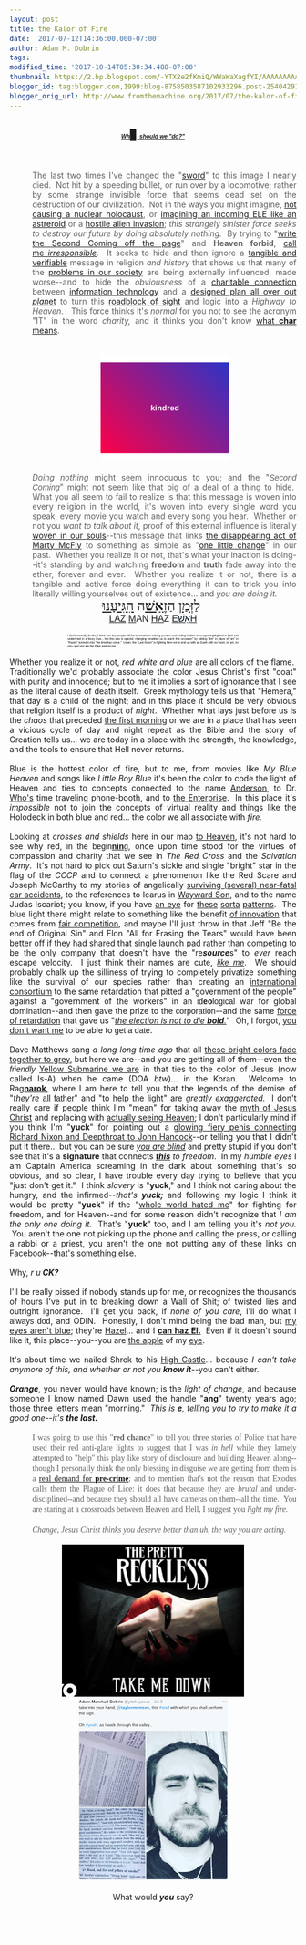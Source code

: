 ```yaml
---
layout: post
title: the Kalor of Fire
date: '2017-07-12T14:36:00.000-07:00'
author: Adam M. Dobrin
tags: 
modified_time: '2017-10-14T05:30:34.488-07:00'
thumbnail: https://2.bp.blogspot.com/-YTX2e2fKmiQ/WWaWaXagfYI/AAAAAAAAAV0/7ZxGuSgdoXgNXH0aDMpieaJ_0ltfQ3t5ACK4BGAYYCw/s72-c/image-700427.png
blogger_id: tag:blogger.com,1999:blog-8758503587102933296.post-254042914085016206
blogger_orig_url: http://www.fromthemachine.org/2017/07/the-kalor-of-fire.html
---
```


<div dir="ltr"><div class="gmail_quote"><div dir="ltr"><div class="gmail_quote"><div dir="ltr"><div class="gmail_quote"><div dir="ltr"><div class="gmail_quote"><div dir="ltr"><span style="font-family: times new roman, serif;"></span><br /><div style="text-align: center;"><span style="font-family: times new roman, serif; font-size: large;"><a href="http://who.reallyhim.com/" style="font-family: verdana, arial, helvetica, sans-serif;"><em style="font-family: verdana, arial, helvetica, sans-serif;"><strong><span style="font-family: &quot;comic sans ms&quot; , sans-serif; font-size: x-small;">Wh</span></strong></em><span style="font-family: &quot;times new roman&quot; , serif;">▊</span><em style="font-family: verdana, arial, helvetica, sans-serif;"><strong><span style="font-family: &quot;comic sans ms&quot; , sans-serif; font-size: x-small;">&nbsp;should we "do?"</span></strong></em></a></span><br /><br /></div><br /><blockquote style="border: none; margin: 0px 0px 0px 40px; padding: 0px;"><br /><div style="text-align: justify;">The last two times I've changed the "<a href="http://whoiscoming.reallyhim.com/x/c?c=1186905&amp;l=ddf6c0bd-e1d5-4e82-b11c-ef32cce2cfe4&amp;r=133c0df4-fcfb-479e-a324-27db9f1b2834" target="_blank">sword</a>" to this image I nearly died.&nbsp; Not hit by a speeding bullet, or run over by a locomotive; rather by some strange invisible force that seems dead set on the destruction of our civilization.&nbsp; Not in the ways you might imagine, <a href="http://whoiscoming.reallyhim.com/x/c?c=1186905&amp;l=2ecfbe96-b12a-42ca-8e27-87a49577240c&amp;r=133c0df4-fcfb-479e-a324-27db9f1b2834" target="_blank">not causing a nuclear holocaust</a>, or <a href="http://whoiscoming.reallyhim.com/x/c?c=1186905&amp;l=79293429-fd56-4de0-9543-750e57b834a5&amp;r=133c0df4-fcfb-479e-a324-27db9f1b2834" target="_blank">imagining an incoming ELE like an astreroid</a>&nbsp;or a <a href="http://whoiscoming.reallyhim.com/x/c?c=1186905&amp;l=fd1ee034-af95-405f-8812-fc63839f62a7&amp;r=133c0df4-fcfb-479e-a324-27db9f1b2834" target="_blank">hostile alien invasion</a>; <i>this strangely sinister force seeks to destroy our future by doing absolutely nothing.</i>&nbsp; By trying to "<a href="http://whoiscoming.reallyhim.com/x/c?c=1186905&amp;l=84aa8053-46e3-4255-9e75-16ed3762a494&amp;r=133c0df4-fcfb-479e-a324-27db9f1b2834" target="_blank">write the Second Coming off the page</a>" and <b>Heaven forbid</b>, <a href="http://whoiscoming.reallyhim.com/x/c?c=1186905&amp;l=71adf7ab-0284-42f8-ab53-7da9caa33e74&amp;r=133c0df4-fcfb-479e-a324-27db9f1b2834" target="_blank">call me&nbsp;</a><i><a href="http://whoiscoming.reallyhim.com/x/c?c=1186905&amp;l=71adf7ab-0284-42f8-ab53-7da9caa33e74&amp;r=133c0df4-fcfb-479e-a324-27db9f1b2834" target="_blank">irresponsible</a>.</i>&nbsp; It seeks to hide and then ignore a <a href="http://whoiscoming.reallyhim.com/x/c?c=1186905&amp;l=b765037a-1f56-4d99-9005-974b851ef45d&amp;r=133c0df4-fcfb-479e-a324-27db9f1b2834" target="_blank">tangible and verifiable</a> message in religion <i>and history</i> that shows us that many of the <a href="http://whoiscoming.reallyhim.com/x/c?c=1186905&amp;l=519b735f-c150-4626-944d-69ba2cadce22&amp;r=133c0df4-fcfb-479e-a324-27db9f1b2834" target="_blank">problems in our society</a>&nbsp;are being externally influenced, made worse--and to hide the <i>obviousness</i>&nbsp;of a <a href="http://whoiscoming.reallyhim.com/x/c?c=1186905&amp;l=8321f52d-2608-460a-ae81-f1d40e6c91a7&amp;r=133c0df4-fcfb-479e-a324-27db9f1b2834" target="_blank">charitable connection</a> between <a href="http://whoiscoming.reallyhim.com/x/c?c=1186905&amp;l=11443bfd-d0f5-4b9e-a988-6f46fb64a395&amp;r=133c0df4-fcfb-479e-a324-27db9f1b2834" target="_blank">information technology</a> and a <a href="http://whoiscoming.reallyhim.com/x/c?c=1186905&amp;l=206438d4-6e9d-4ef6-95c1-409d38c57b13&amp;r=133c0df4-fcfb-479e-a324-27db9f1b2834" target="_blank">designed plan all over out <i>plan</i>et</a> to turn this <a href="http://whoiscoming.reallyhim.com/x/c?c=1186905&amp;l=56e3ee7e-33b2-41a4-a780-10698f0b6acd&amp;r=133c0df4-fcfb-479e-a324-27db9f1b2834" target="_blank">roadblock of sight</a> and logic into a <i>Highway to Heaven</i>. &nbsp; This force thinks it's <i>normal</i>&nbsp;for you not to see the acronym "IT" in the word <i>charity, </i>and it thinks you don't know <a href="http://whoiscoming.reallyhim.com/x/c?c=1186905&amp;l=9b22b232-874f-4b2e-a5eb-659ab7a728f6&amp;r=133c0df4-fcfb-479e-a324-27db9f1b2834" target="_blank">what <b>char</b> means</a>.</div><span style="font-family: times new roman, serif;"><br /></span><br /><div style="text-align: center;"><span style="font-family: times new roman, serif;"><a href="http://whoiscoming.reallyhim.com/x/c?c=1186905&amp;l=4999327d-5061-4947-a368-c7043c0f6420&amp;r=133c0df4-fcfb-479e-a324-27db9f1b2834" target="_blank"><img alt="" src="reqs/m.lamc.la/swordred.gif" height="185" style="margin-right: 0px; text-align: center;" width="225" /></a></span></div><br /><div style="text-align: justify;"><i>Doing nothing</i>&nbsp;might seem innocuous to you; and the "<i><span style="font-family: comic sans ms, sans-serif;">Second</span> <span style="font-family: arial black, sans-serif;">Coming</span></i>" might not seem like that big of a deal of a thing to hide.&nbsp; What you all seem to fail to realize is that this message is woven into every religion in the world, it's woven into every single word you speak, every movie you watch and every song you hear.&nbsp; Whether or not you <i>want to talk about it</i>, proof of this external influence is literally <a href="http://whoiscoming.reallyhim.com/x/c?c=1186905&amp;l=6a6ed55a-b9d4-46ae-b2af-e507d8f96920&amp;r=133c0df4-fcfb-479e-a324-27db9f1b2834" target="_blank">woven in our souls</a>--this message that links <a href="http://whoiscoming.reallyhim.com/x/c?c=1186905&amp;l=0b8ed02a-1cb4-4077-a86c-796455686a1f&amp;r=133c0df4-fcfb-479e-a324-27db9f1b2834" target="_blank">the disappearing act of Marty McFly</a> to something as simple as "<a href="http://whoiscoming.reallyhim.com/x/c?c=1186905&amp;l=fc1eb8b8-609a-4893-8830-9cd9067c4a73&amp;r=133c0df4-fcfb-479e-a324-27db9f1b2834" target="_blank">one little change</a>" in our past.&nbsp; Whether you realize it or not, that's what your inaction is doing--it's standing by and watching <b>freedom </b>and <b>truth</b>&nbsp;fade away into the ether, forever and ever.&nbsp; Whether you realize it or not, there is a tangible and active force doing everything it can to trick you into literally willing yourselves out of existence... and <i>you are doing it.</i></div></blockquote><div style="text-align: center;"><span style="font-family: times new roman, serif; font-size: x-large;">&nbsp;לַזְּ<a href="http://whoiscoming.reallyhim.com/x/c?c=1186905&amp;l=c20e4961-8ae2-4e02-8301-0d7ff7cf6b7f&amp;r=133c0df4-fcfb-479e-a324-27db9f1b2834" target="_blank">מַן</a> הַזֶ<span style="background-color: rgb(253 , 254 , 255); color: rgb(0 , 19 , 32);"><a href="http://whoiscoming.reallyhim.com/x/c?c=1186905&amp;l=2f68d1eb-be49-4061-9418-8a9458b36d72&amp;r=133c0df4-fcfb-479e-a324-27db9f1b2834" target="_blank"><b>אֵשׁ</b></a></span>ה&nbsp;</span><span style="font-family: &quot;times new roman&quot; , serif; font-size: x-large;"><a href="http://whoiscoming.reallyhim.com/x/c?c=1186905&amp;l=fc1eb8b8-609a-4893-8830-9cd9067c4a73&amp;r=133c0df4-fcfb-479e-a324-27db9f1b2834" target="_blank">הִגִּיעָנוּ</a></span><span style="font-family: times new roman, serif; font-size: x-large;">&nbsp;</span><span style="font-family: &quot;times new roman&quot; , serif; font-size: x-large;">&nbsp;</span></div><div style="text-align: center;"><span style="font-family: arial black, sans-serif; font-size: medium;"><a href="http://whoiscoming.reallyhim.com/x/c?c=1186905&amp;l=bd54f672-fa52-4ffc-8652-2734a5f6c8d1&amp;r=133c0df4-fcfb-479e-a324-27db9f1b2834" target="_blank">LAZ</a>&nbsp;<a href="http://whoiscoming.reallyhim.com/x/c?c=1186905&amp;l=4999327d-5061-4947-a368-c7043c0f6420&amp;r=133c0df4-fcfb-479e-a324-27db9f1b2834" target="_blank">M</a>AN <a href="http://whoiscoming.reallyhim.com/x/c?c=1186905&amp;l=dd9611ed-c3d7-4458-a978-ea700ee5c2cc&amp;r=133c0df4-fcfb-479e-a324-27db9f1b2834" target="_blank">HA</a>Z <a href="http://whoiscoming.reallyhim.com/x/c?c=1186905&amp;l=1dd3bb09-885b-47c8-89e9-339619117c7c&amp;r=133c0df4-fcfb-479e-a324-27db9f1b2834" target="_blank">E<span style="background-color: rgb(253 , 254 , 255); color: rgb(0 , 19 , 32);">אֵשׁ</span>H</a></span></div><div style="text-align: center;"><br /></div><div style="text-align: center;"><center style="color: black; font-family: Verdana,Arial,Helvetica,sans-serif; font-size: 11px;"><div style="font-size: 5px; text-align: justify; width: 300px;">I don't normally do this, I think one day people will be interested in solving puzzles and finding hidden messages highlighted in bold and underlined in a fancy blue... but this one is special: changing "enabled us to reach this occasion" by adding "fire" in place of "art" in "Hazeh" turned it into "the time has come." &nbsp;Listen, the "Last Adam" is fighting here not to end up with an Earth with no heart, no art,&nbsp;<em>no you</em>--and&nbsp;<em>you</em>&nbsp;are the thing against me.</div></center></div><br /><div style="text-align: justify;">Whether you realize it or not, <i>red white and blue</i>&nbsp;are all colors of the flame.&nbsp; Traditionally we'd probably associate the color Jesus Christ's first "coat" with purity and innocence; but to me it implies a sort of ignorance that I see as the literal cause of death itself.&nbsp; Greek mythology tells us that "Hemera," that day is a child of the night; and in this place it should be very obvious that religion itself is a product of <i>night</i>.&nbsp; Whether what lays just before us is the <i>chaos</i>&nbsp;that preceded <a href="http://whoiscoming.reallyhim.com/x/c?c=1186905&amp;l=5eeffa66-b385-4607-98cb-baeebe396faf&amp;r=133c0df4-fcfb-479e-a324-27db9f1b2834" target="_blank">the first morning</a>&nbsp;or we are in a place that has seen a vicious cycle of day and night repeat as the Bible and the story of Creation tells us... we are today in a place with the strength, the knowledge, and the tools to ensure that Hell never returns. &nbsp;</div><div><div style="text-align: justify;"><br /></div></div><div><div style="text-align: justify;">Blue is the hottest color of fire, but to me, from movies like <i>My Blue Heaven</i>&nbsp;and songs like <i>Little Boy Blue</i>&nbsp;it's been the color to code the light of Heaven and ties to concepts connected to the name <a href="http://whoiscoming.reallyhim.com/x/c?c=1186905&amp;l=506d4e81-16d6-4a2b-9172-aa0eba02dca6&amp;r=133c0df4-fcfb-479e-a324-27db9f1b2834" target="_blank">Anderson</a>, to Dr. <a href="http://whoiscoming.reallyhim.com/x/c?c=1186905&amp;l=d0146b03-34fe-4660-bc07-0412ac8b9322&amp;r=133c0df4-fcfb-479e-a324-27db9f1b2834" target="_blank">Who's</a>&nbsp;time traveling phone-booth, and to <a href="http://whoiscoming.reallyhim.com/x/c?c=1186905&amp;l=8321f52d-2608-460a-ae81-f1d40e6c91a7&amp;r=133c0df4-fcfb-479e-a324-27db9f1b2834" target="_blank">the Enterprise</a>.&nbsp; In this place it's <i>impossible</i>&nbsp;not to join the concepts of virtual reality and things like the Holodeck in both blue and red... the color we all associate with <i>fire.</i></div></div><div><div style="text-align: justify;"><br /></div></div><div><div style="text-align: justify;">Looking at <i>crosses and shields</i> here in our map <a href="http://whoiscoming.reallyhim.com/x/c?c=1186905&amp;l=506d4e81-16d6-4a2b-9172-aa0eba02dca6&amp;r=133c0df4-fcfb-479e-a324-27db9f1b2834" target="_blank">to Heaven</a>, it's not hard to see why red, <span style="font-family: comic sans ms, sans-serif;">in the begin<b><u>nin</u></b>g</span>, once upon time stood for the virtues of compassion and charity that we see in <i>The Red Cross</i>&nbsp;and the <i>Salvation Army</i>.&nbsp; It's not hard to pick out Saturn's sickle and single "bright" star in the flag of the <i>CCCP</i> and to connect a phenomenon like the Red Scare and Joseph McCarthy to my stories of angelically <a href="http://whoiscoming.reallyhim.com/x/c?c=1186905&amp;l=2348ec25-cce5-4332-80a5-cff142a0113a&amp;r=133c0df4-fcfb-479e-a324-27db9f1b2834" target="_blank">surviving (several) near-fatal car accidents</a>, to the references to Icarus in <a href="http://whoiscoming.reallyhim.com/x/c?c=1186905&amp;l=9929267e-4fa8-4db2-b88b-75280652d2d1&amp;r=133c0df4-fcfb-479e-a324-27db9f1b2834" target="_blank">Wayward Son</a>, and to the name Judas Iscariot; you know, if you have <a href="http://whoiscoming.reallyhim.com/x/c?c=1186905&amp;l=317ae3f5-15c0-4b9b-a96e-22bbb3cbd251&amp;r=133c0df4-fcfb-479e-a324-27db9f1b2834" target="_blank">an eye</a> for <a href="http://whoiscoming.reallyhim.com/x/c?c=1186905&amp;l=597af868-ed5f-459c-81ac-667aa0478916&amp;r=133c0df4-fcfb-479e-a324-27db9f1b2834" target="_blank">these</a> <a href="http://whoiscoming.reallyhim.com/x/c?c=1186905&amp;l=f43443fd-4e18-483d-b023-8bda0f665ed9&amp;r=133c0df4-fcfb-479e-a324-27db9f1b2834" target="_blank">sorta</a> <a href="http://whoiscoming.reallyhim.com/x/c?c=1186905&amp;l=540e6a27-d42a-44fd-9e07-16e6240b636e&amp;r=133c0df4-fcfb-479e-a324-27db9f1b2834" target="_blank">patterns</a>.&nbsp; The blue light there might relate to something like the benefit <a href="http://whoiscoming.reallyhim.com/x/c?c=1186905&amp;l=c43760fa-f06a-4dae-8384-482ed1f38c4c&amp;r=133c0df4-fcfb-479e-a324-27db9f1b2834" target="_blank">of innovation</a> that comes from <a href="http://whoiscoming.reallyhim.com/x/c?c=1186905&amp;l=1ab31a34-268b-49ac-b048-7a38b3127a04&amp;r=133c0df4-fcfb-479e-a324-27db9f1b2834" target="_blank">fair competition</a>, and maybe I'll just throw in that Jeff "Be the end of Original Sin" and Elon "All for Erasing the Tears" would have been better off if they had shared that single launch pad rather than competing to be the only company that doesn't have the "re<i><b>source</b></i>s" to <i>ever</i>&nbsp;reach escape velocity.&nbsp; I just think their names are cute, <i><a href="http://whoiscoming.reallyhim.com/x/c?c=1186905&amp;l=2758f277-6ce8-4fd1-a972-1282d8c82c7d&amp;r=133c0df4-fcfb-479e-a324-27db9f1b2834" target="_blank"><span style="font-family: comic sans ms, sans-serif;">like me</span></a></i>.&nbsp; We should probably chalk up the silliness of trying to completely privatize something like the survival of our species rather than creating an <a href="http://whoiscoming.reallyhim.com/x/c?c=1186905&amp;l=6e862227-3027-485d-a1ed-af5997d3c72d&amp;r=133c0df4-fcfb-479e-a324-27db9f1b2834" target="_blank">international consortium</a>&nbsp;to the same retardation that pitted a "government of the people" against a "government of the workers" in an <span style="font-family: comic sans ms, sans-serif;">id<b>eo</b>logical</span> war for global domination--and then gave the prize to the <span style="font-family: comic sans ms, sans-serif;">corporation</span>--and the same <a href="http://whoiscoming.reallyhim.com/x/c?c=1186905&amp;l=4cbc3379-7a7f-425f-b4da-3d398a617ed2&amp;r=133c0df4-fcfb-479e-a324-27db9f1b2834" target="_blank">force of retardation</a> that gave us "<i><a href="http://whoiscoming.reallyhim.com/x/c?c=1186905&amp;l=4cbc3379-7a7f-425f-b4da-3d398a617ed2&amp;r=133c0df4-fcfb-479e-a324-27db9f1b2834" target="_blank">the election is not to die <b>bold</b>.</a></i>'&nbsp; &nbsp;Oh, I forgot, <u>you don't <a href="http://whoiscoming.reallyhim.com/x/c?c=1186905&amp;l=eb7f411d-7e81-439b-9ee3-bb8384259fc9&amp;r=133c0df4-fcfb-479e-a324-27db9f1b2834" target="_blank">want me</a></u> to be able to <span style="font-family: comic sans ms, sans-serif;">get a date</span>.</div></div><div><div style="text-align: justify;"><br /></div></div><div><div style="text-align: justify;">Dave Matthews sang <i>a long long time ago</i>&nbsp;that all <a href="http://whoiscoming.reallyhim.com/x/c?c=1186905&amp;l=37fe8e03-f81e-414a-9483-7730590fcccd&amp;r=133c0df4-fcfb-479e-a324-27db9f1b2834" target="_blank">these bright colors fade together to grey</a>, but here we are--and you are getting all of them--even the <i><span style="font-family: comic sans ms, sans-serif;">friendly</span></i>&nbsp;<a href="http://whoiscoming.reallyhim.com/x/c?c=1186905&amp;l=7527efed-ce2b-4c26-bb5d-2ab2f45169ba&amp;r=133c0df4-fcfb-479e-a324-27db9f1b2834" target="_blank">Yellow Submarine we are</a> in that ties to the color of Jesus (now called Is-A) when he came (DOA <i>btw</i>)... in the Koran.&nbsp; Welcome to Rag<u><b>narok</b>,</u>&nbsp;where I am here to tell you that the legends of the demise of "<a href="http://whoiscoming.reallyhim.com/x/c?c=1186905&amp;l=90721284-ead4-47fb-bd29-73d25d89ab31&amp;r=133c0df4-fcfb-479e-a324-27db9f1b2834" target="_blank"><i>they're</i> <span style="font-family: comic sans ms, sans-serif;">all father</span></a>" and "<a href="http://whoiscoming.reallyhim.com/x/c?c=1186905&amp;l=38a5ddf4-5794-44dc-903d-a3c2f68c5529&amp;r=133c0df4-fcfb-479e-a324-27db9f1b2834" target="_blank">to help the light</a>" are <i>greatly exaggerated. &nbsp;</i>I don't really care if people think I'm "mean" for taking away the <a href="http://whoiscoming.reallyhim.com/x/c?c=1186905&amp;l=5eb51c01-281e-43f4-8609-8b11cb00020d&amp;r=133c0df4-fcfb-479e-a324-27db9f1b2834" target="_blank">myth of Jesus Christ</a> and replacing with <a href="http://whoiscoming.reallyhim.com/x/c?c=1186905&amp;l=506d4e81-16d6-4a2b-9172-aa0eba02dca6&amp;r=133c0df4-fcfb-479e-a324-27db9f1b2834" target="_blank">actually seeing Heaven</a>; I don't particularly mind if you think I'm "<b>yuck</b>" for pointing out a <a href="http://whoiscoming.reallyhim.com/x/c?c=1186905&amp;l=c608a012-646a-4063-82c6-5777ae232287&amp;r=133c0df4-fcfb-479e-a324-27db9f1b2834" target="_blank">glowing fiery penis connecting Richard Nixon and Deepthroat to John Hancock</a>--or telling you that I didn't put it there... but you can be sure <i><a href="http://whoiscoming.reallyhim.com/x/c?c=1186905&amp;l=9356d3ab-9683-471e-a257-8d2606ede006&amp;r=133c0df4-fcfb-479e-a324-27db9f1b2834" target="_blank">you are blind</a></i> and pretty stupid if you don't see that it's a <b>signature</b> that connects <i><b><a href="http://whoiscoming.reallyhim.com/x/c?c=1186905&amp;l=ded1741f-1717-4b13-a3ea-978d8b7f852f&amp;r=133c0df4-fcfb-479e-a324-27db9f1b2834" target="_blank">this</a></b> to freedom</i>.&nbsp; In my <i>humble eyes</i>&nbsp;I am Captain America screaming in the dark about something that's so obvious, and so clear, I have trouble every day trying to believe that you "just don't get it." &nbsp;I think <i>slavery</i>&nbsp;is "<b>yuck</b>," and I think not caring about the hungry, and the infirmed--<i>that's </i><b style="font-style: italic;">yuck; </b>and following my logic I think it would be pretty "<b>yuck</b>" if the "<a href="http://whoiscoming.reallyhim.com/x/c?c=1186905&amp;l=0ec0fd13-81d1-448e-8efb-3fd9e1027381&amp;r=133c0df4-fcfb-479e-a324-27db9f1b2834" target="_blank">whole world hated me</a>" for fighting for freedom, and for Heaven--and for some reason didn't recognize that <i>I am the only one doing it. </i>&nbsp;That's "<b>yuck</b>" too, and I am telling you it's <i>not you. &nbsp;</i>You aren't the one not picking up the phone and calling the press, or calling a rabbi or a priest, you aren't the one not putting any of these links on Facebook--that's <a href="http://whoiscoming.reallyhim.com/x/c?c=1186905&amp;l=f88019a1-3b44-45da-b9ae-f1c9a641d079&amp;r=133c0df4-fcfb-479e-a324-27db9f1b2834" target="_blank">something else</a>.</div></div><div><div style="text-align: justify;"><br /></div></div><div><div style="text-align: justify;">Why, <i>r u<b>&nbsp;CK?</b></i></div></div><div><div style="text-align: justify;"><br /></div></div><div><div style="text-align: justify;">I'll be really pissed if nobody stands up for me, or recognizes the thousands of hours I've put in to breaking down a Wall of Shit; of twisted lies and outright ignorance.&nbsp; I'll get you back, if <i>none of you care</i>, I'll do what I <span style="font-family: comic sans ms, sans-serif;">always dod</span>, and ODIN.&nbsp; Honestly, I don't mind being the bad man, but <a href="http://whoiscoming.reallyhim.com/x/c?c=1186905&amp;l=964ff0f0-2792-4e2e-809c-763dd0a18376&amp;r=133c0df4-fcfb-479e-a324-27db9f1b2834" target="_blank">my eyes aren't blue</a>; they're <a href="http://whoiscoming.reallyhim.com/x/c?c=1186905&amp;l=dd7738fa-0243-4edf-b047-08c0f0ead70e&amp;r=133c0df4-fcfb-479e-a324-27db9f1b2834" target="_blank">Hazel</a>... and I <b><a href="http://whoiscoming.reallyhim.com/x/c?c=1186905&amp;l=e134df26-c359-41dc-8486-1a4a7a02b3d5&amp;r=133c0df4-fcfb-479e-a324-27db9f1b2834" target="_blank">can haz El.</a>&nbsp; </b>Even if it doesn't sound like it, this place--you--you are <a href="http://whoiscoming.reallyhim.com/x/c?c=1186905&amp;l=4861f838-5b88-4d7b-ae9a-cd5997b0de41&amp;r=133c0df4-fcfb-479e-a324-27db9f1b2834" target="_blank">the apple</a> of my <a href="http://whoiscoming.reallyhim.com/x/c?c=1186905&amp;l=75af3e5b-3993-4550-bd63-e6f584049b28&amp;r=133c0df4-fcfb-479e-a324-27db9f1b2834" target="_blank">eye</a>.&nbsp;</div></div><div><div style="text-align: justify;"><br /></div></div><div><div style="text-align: justify;">It's about time we nailed Shrek to his <a href="http://whoiscoming.reallyhim.com/x/c?c=1186905&amp;l=8b6eb278-489a-4e40-a9a7-bdd1f956c422&amp;r=133c0df4-fcfb-479e-a324-27db9f1b2834" target="_blank">High Castle</a>... because <i>I can't take anymore of this, and whether or not you <b>know it</b>--</i>you can't either.</div></div><div><div style="text-align: justify;"><b><i><br /></i></b></div></div><div><div style="text-align: justify;"><i style="font-weight: bold;">Orange</i>, you never would have known; is the <i>light of change</i>, and because someone I know named Dawn used the handle "<b>ang</b>" twenty years ago; those three letters mean "morning." &nbsp;<i>This is <b>e</b>, telling you to try to make it a good one--it's <b>the last.</b></i>&nbsp;</div></div><div><div style="text-align: justify;"><br /></div></div></div></div></div></div></div></div><blockquote style="border: none; margin: 0 0 0 40px; padding: 0px;"><div class="gmail_quote"><div dir="ltr"><div class="gmail_quote"><div dir="ltr"><div class="gmail_quote"><div dir="ltr"><div><div style="text-align: justify;"><span style="font-family: times new roman, serif;">I was going to use this "<b>red chance</b>" to tell you three stories of Police that have used their red anti-glare lights to suggest that I was <i>in hell </i>while they lamely attempted to "help" this play like story of disclosure and building Heaven along--though I personally think the only blessing in disguise we are getting from them is a <a href="http://bit.ly/2ufe3sk" target="_blank">real demand for <b>pre-crime</b></a>; and to mention that's not the reason that Exodus calls them the Plague of Lice: it does that because they are <i>brutal</i> and under-disciplined--and because they should all have cameras on them--all the time.&nbsp; You are staring at a crossroads between Heaven and Hell, I suggest you <i>light my fire.</i></span></div></div><div><div style="text-align: justify;"><span style="font-family: times new roman, serif;"><i><br /></i></span></div></div></div></div></div></div></div></div></blockquote><blockquote style="border: none; margin: 0 0 0 40px; padding: 0px;"><div class="gmail_quote"><div dir="ltr"><div class="gmail_quote"><div dir="ltr"><div class="gmail_quote"><div dir="ltr"><div><div style="text-align: justify;"><span style="font-family: times new roman, serif;"><i>Change, Jesus Christ thinks you deserve better than uh, the way you are acting.</i></span></div></div></div></div></div></div></div></div></blockquote><div class="gmail_quote"><div dir="ltr"><div class="gmail_quote"><div dir="ltr"><div class="gmail_quote"><div dir="ltr"><div><br /></div><div style="text-align: center;"><a href="http://whoiscoming.reallyhim.com/x/c?c=1186905&amp;l=abcb4c37-4ec1-438e-a7fd-c519543261d8&amp;r=133c0df4-fcfb-479e-a324-27db9f1b2834" target="_blank"></a><a href="http://2.bp.blogspot.com/-YTX2e2fKmiQ/WWaWaXagfYI/AAAAAAAAAV0/7ZxGuSgdoXgNXH0aDMpieaJ_0ltfQ3t5ACK4BGAYYCw/s1600/image-700427.png"><img alt="" border="0" id="BLOGGER_PHOTO_ID_6442001696706035074" src="reqs/2.bp.blogspot.com/-YTX2e2fKmiQ/WWaWaXagfYI/AAAAAAAAAV0/7ZxGuSgdoXgNXH0aDMpieaJ_0ltfQ3t5ACK4BGAYYCw/s320/image-700427.png" /></a></div><div style="text-align: center;"><a href="http://whoiscoming.reallyhim.com/x/c?c=1186905&amp;l=abcb4c37-4ec1-438e-a7fd-c519543261d8&amp;r=133c0df4-fcfb-479e-a324-27db9f1b2834" target="_blank"></a><a href="http://1.bp.blogspot.com/-rduMHpMOu0A/WWaWa8LJPKI/AAAAAAAAAV8/r1Tc6Dip1KgpQSa6Afp9JK8-jwdyqG5FQCK4BGAYYCw/s1600/image-702369.png"><img alt="" border="0" id="BLOGGER_PHOTO_ID_6442001706573708450" src="reqs/1.bp.blogspot.com/-rduMHpMOu0A/WWaWa8LJPKI/AAAAAAAAAV8/r1Tc6Dip1KgpQSa6Afp9JK8-jwdyqG5FQCK4BGAYYCw/s320/image-702369.png" /></a></div><div style="text-align: center;"><br /></div><div style="text-align: center;">What would <b><i>you</i></b> say?</div></div></div></div><div hspace="streak-pt-mark" style="max-height: 1px;"><img alt="" src="reqs/mailfoogae.appspot.com/t?sender=aYWRhbUBmcm9tdGhlbWFjaGluZS5vcmc%3D&amp;type=zerocontent&amp;guid=7a97c3b3-9600-4299-83d1-bfcfbb4945fd" style="max-height: 0px; overflow: hidden; width: 0px;" /><span style="color: white; font-size: xx-small;">ᐧ</span></div></div><br /></div><img src="reqs/whoiscoming.reallyhim.com/x/o?u=133c0df4-fcfb-479e-a324-27db9f1b2834&amp;c=1186905" height="0" width="0" /></div><br /></div><div hspace="streak-pt-mark" style="max-height: 1px;"><img alt="" src="reqs/mailfoogae.appspot.com/t?sender=aYWRhbTVAcmVhbGx5aGltLmNvbQ%3D%3D&amp;type=zerocontent&amp;guid=f3d991fb-ea44-45bf-968f-6789afe00329" style="max-height: 0px; overflow: hidden; width: 0px;" /><span style="color: white; font-size: xx-small;">ᐧ</span></div></div><br /></div><div hspace="streak-pt-mark" style="max-height: 1px;"><img alt="" src="reqs/mailfoogae.appspot.com/t?sender=aYWRhbTVAcmVhbGx5aGltLmNvbQ%3D%3D&amp;type=zerocontent&amp;guid=bba42c09-5d94-419f-ba91-efc6389efb2d" style="max-height: 0px; overflow: hidden; width: 0px;" /><span style="color: white; font-size: xx-small;">ᐧ</span></div>